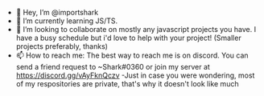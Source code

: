 - 👋 Hey, I’m @importshark
- 🌱 I’m currently learning JS/TS.
- 💞️ I’m looking to collaborate on mostly any javascript projects you have. I have a busy schedule but i'd love to help with your project! (Smaller projects preferably, thanks)
- 📫 How to reach me: The best way to reach me is on discord. You can send a friend request to ~Shark#0360 or join my server at https://discord.gg/vAyFknQczv
-Just in case you were wondering, most of my respositories are private, that's why it doesn't look like much
<!---
importshark/importshark is a ✨ special ✨ repository because its `README.md` (this file) appears on your GitHub profile.
You can click the Preview link to take a look at your changes.
--->
